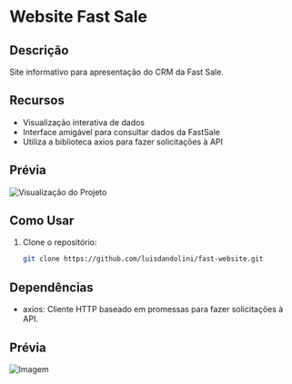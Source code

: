 # Website Fast Sale

## Descrição

Site informativo para apresentação do CRM da Fast Sale.

## Recursos

- Visualização interativa de dados
- Interface amigável para consultar dados da FastSale 
- Utiliza a biblioteca axios para fazer solicitações à API

## Prévia

![Visualização do Projeto](./images/project_preview.png)

## Como Usar

1. Clone o repositório:

   ```bash
   git clone https://github.com/luisdandolini/fast-website.git

## Dependências

- axios: Cliente HTTP baseado em promessas para fazer solicitações à API.

## Prévia

![Imagem](https://uploaddeimagens.com.br/imagens/S_LpgWc)
